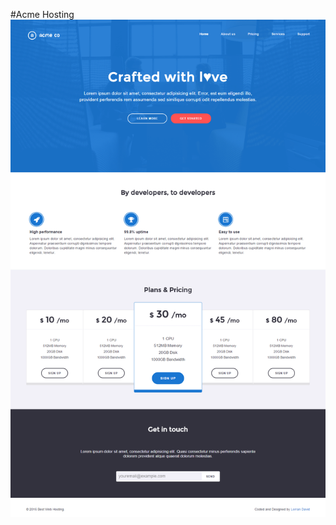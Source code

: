 #Acme Hosting
![alt tag](https://raw.githubusercontent.com/lorrandavid/CSS-Snackables/master/acme-hosting/screenshot.png)
